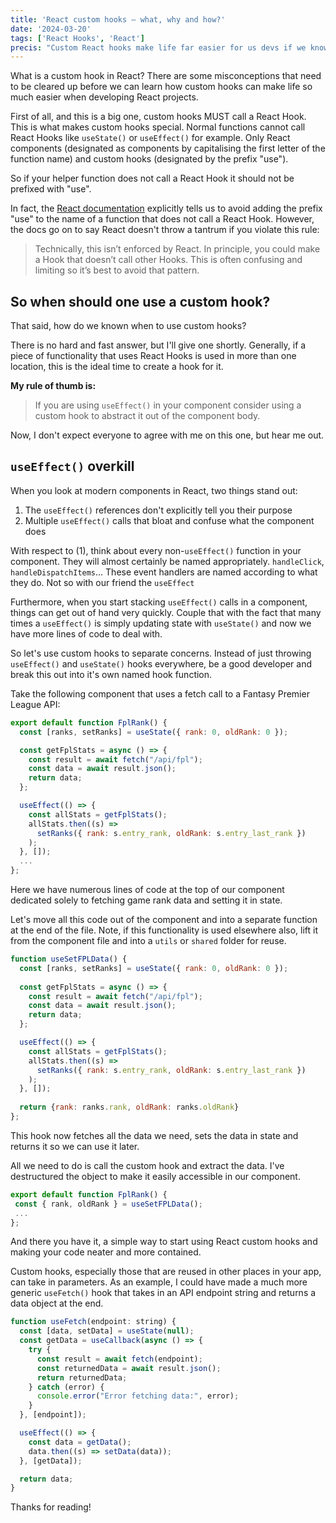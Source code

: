 ```yaml
---
title: 'React custom hooks — what, why and how?'
date: '2024-03-20'
tags: ['React Hooks', 'React']
precis: "Custom React hooks make life far easier for us devs if we know how to use them. Here is what custom hooks are, what they are not and how to use them for more efficient and readable code."
---
```

What is a custom hook in React? There are some misconceptions that need to be cleared up before we can learn how custom hooks can make life so much easier when developing React projects.

First of all, and this is a big one, custom hooks MUST call a React Hook. This is what makes custom hooks special. Normal functions cannot call React Hooks like `useState()` or `useEffect()` for example. Only React components (designated as components by capitalising the first letter of the function name) and custom hooks (designated by the prefix "use").

So if your helper function does not call a React Hook it should not be prefixed with "use".

In fact, the [React documentation](https://react.dev/learn/reusing-logic-with-custom-hooks) explicitly tells us to avoid adding the prefix "use" to the name of a function that does not call a React Hook. However, the docs go on to say React doesn't throw a tantrum if you violate this rule:

> Technically, this isn’t enforced by React. In principle, you could make a Hook that doesn’t call other Hooks. This is often confusing and limiting so it’s best to avoid that pattern.

## So when should one use a custom hook?

That said, how do we known when to use custom hooks?

There is no hard and fast answer, but I'll give one shortly. Generally, if a piece of functionality that uses React Hooks is used in more than one location, this is the ideal time to create a hook for it.

**My rule of thumb is:** 
> If you are using `useEffect()` in your component consider using a custom hook to abstract it out of the component body.

Now, I don't expect everyone to agree with me on this one, but hear me out. 

## `useEffect()` overkill

When you look at modern components in React, two things stand out:
1. The `useEffect()` references don't explicitly tell you their purpose
2. Multiple `useEffect()` calls that bloat and confuse what the component does

With respect to (1), think about every non-`useEffect()` function in your component. They will almost certainly be named appropriately. `handleClick`, `handleDispatchItems`... These event handlers are named according to what they do. Not so with our friend the `useEffect`

Furthermore, when you start stacking `useEffect()` calls in a component, things can get out of hand very quickly. Couple that with the fact that many times a `useEffect()` is simply updating state with `useState()` and now we have more lines of code to deal with.

So let's use custom hooks to separate concerns. Instead of just throwing `useEffect()` and `useState()` hooks everywhere, be a good developer and break this out into it's own named hook function.

Take the following component that uses a fetch call to a Fantasy Premier League API:

```js
export default function FplRank() {
  const [ranks, setRanks] = useState({ rank: 0, oldRank: 0 });

  const getFplStats = async () => {
    const result = await fetch("/api/fpl");
    const data = await result.json();
    return data;
  };

  useEffect(() => {
    const allStats = getFplStats();
    allStats.then((s) =>
      setRanks({ rank: s.entry_rank, oldRank: s.entry_last_rank })
    );
  }, []);
  ...
};
```
Here we have numerous lines of code at the top of our component dedicated solely to fetching game rank data and setting it in state.

Let's move all this code out of the component and into a separate function at the end of the file. Note, if this functionality is used elsewhere also, lift it from the component file and into a `utils` or `shared` folder for reuse.

```js
function useSetFPLData() {
  const [ranks, setRanks] = useState({ rank: 0, oldRank: 0 });
  
  const getFplStats = async () => {
    const result = await fetch("/api/fpl");
    const data = await result.json();
    return data;
  };

  useEffect(() => {
    const allStats = getFplStats();
    allStats.then((s) =>
      setRanks({ rank: s.entry_rank, oldRank: s.entry_last_rank })
    );
  }, []);
  
  return {rank: ranks.rank, oldRank: ranks.oldRank}
};
```
This hook now fetches all the data we need, sets the data in state and returns it so we can use it later.

All we need to do is call the custom hook and extract the data. I've destructured the object to make it easily accessible in our component.

```js
export default function FplRank() {
 const { rank, oldRank } = useSetFPLData();
 ...
};
 ```

And there you have it, a simple way to start using React custom hooks and making your code neater and more contained. 

Custom hooks, especially those that are reused in other places in your app, can take in parameters. As an example, I could have made a much more generic `useFetch()` hook that takes in an API endpoint string and returns a data object at the end.

```js
function useFetch(endpoint: string) {
  const [data, setData] = useState(null);
  const getData = useCallback(async () => {
    try {
      const result = await fetch(endpoint);
      const returnedData = await result.json();
      return returnedData;
    } catch (error) {
      console.error("Error fetching data:", error);
    }
  }, [endpoint]);

  useEffect(() => {
    const data = getData();
    data.then((s) => setData(data));
  }, [getData]);

  return data;
}
```

Thanks for reading!